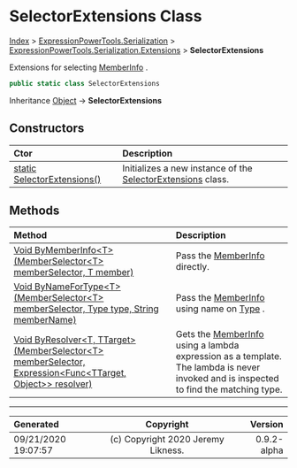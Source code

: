 ﻿# SelectorExtensions Class

[Index](../index.md) > [ExpressionPowerTools.Serialization](ExpressionPowerTools.Serialization.a.md) > [ExpressionPowerTools.Serialization.Extensions](ExpressionPowerTools.Serialization.Extensions.n.md) > **SelectorExtensions**

Extensions for selecting [MemberInfo](https://docs.microsoft.com/dotnet/api/system.reflection.memberinfo) .

```csharp
public static class SelectorExtensions
```

Inheritance [Object](https://docs.microsoft.com/dotnet/api/system.object) → **SelectorExtensions**

## Constructors

| Ctor | Description |
| :-- | :-- |
| [static SelectorExtensions()](ExpressionPowerTools.Serialization.Extensions.SelectorExtensions.ctor.md#static-selectorextensions) | Initializes a new instance of the [SelectorExtensions](ExpressionPowerTools.Serialization.Extensions.SelectorExtensions.cs.md) class. |
## Methods

| Method | Description |
| :-- | :-- |
| [Void ByMemberInfo&lt;T>(MemberSelector&lt;T> memberSelector, T member)](ExpressionPowerTools.Serialization.Extensions.SelectorExtensions.ByMemberInfo.m.md) | Pass the [MemberInfo](https://docs.microsoft.com/dotnet/api/system.reflection.memberinfo) directly. |
| [Void ByNameForType&lt;T>(MemberSelector&lt;T> memberSelector, Type type, String memberName)](ExpressionPowerTools.Serialization.Extensions.SelectorExtensions.ByNameForType.m.md) | Pass the [MemberInfo](https://docs.microsoft.com/dotnet/api/system.reflection.memberinfo) using name on [Type](https://docs.microsoft.com/dotnet/api/system.type) . |
| [Void ByResolver&lt;T, TTarget>(MemberSelector&lt;T> memberSelector, Expression&lt;Func&lt;TTarget, Object>> resolver)](ExpressionPowerTools.Serialization.Extensions.SelectorExtensions.ByResolver.m.md) | Gets the [MemberInfo](https://docs.microsoft.com/dotnet/api/system.reflection.memberinfo) using a lambda expression            as a template. The lambda is never invoked and is inspected            to find the matching type. |

---

| Generated | Copyright | Version |
| :-- | :-: | --: |
| 09/21/2020 19:07:57 | (c) Copyright 2020 Jeremy Likness. | 0.9.2-alpha |
